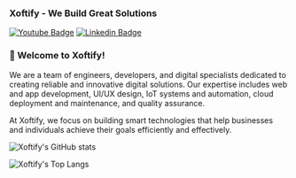 ### Xoftify - We Build Great Solutions

[![Youtube Badge](https://img.shields.io/badge/Youtube-ff0000?style=flat-square&logo=youtube&link=https://www.youtube.com/channel/UCAJrBKDPKFupEJgHLeAYCzQ)](https://www.youtube.com/@xoftify)
[![Linkedin Badge](https://img.shields.io/badge/-LinkedIn-blue?style=flat-square&logo=Linkedin&logoColor=white&link=https://www.linkedin.com/in/%EA%B1%B4%ED%9D%AC-%EC%9D%B4-682828158/)](https://www.linkedin.com/company/xoftify/)

### 👋 Welcome to **Xoftify!**

We are a team of engineers, developers, and digital specialists dedicated to creating reliable and innovative digital solutions. Our expertise includes web and app development, UI/UX design, IoT systems and automation, cloud deployment and maintenance, and quality assurance.  

At Xoftify, we focus on building smart technologies that help businesses and individuals achieve their goals efficiently and effectively.

![Xoftify's GitHub stats](https://github-readme-stats-sigma-five.vercel.app/api/?username=xoftify&langs_count=8&theme=midnight-purple)

![Xoftify's Top Langs](https://github-readme-stats-sigma-five.vercel.app/api/top-langs/?username=xoftify&langs_count=8&theme=midnight-purple)
